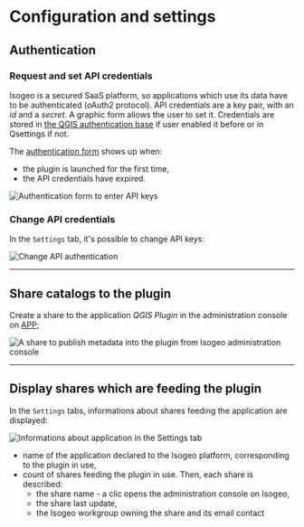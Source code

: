 # Configuration and settings

## Authentication

### Request and set API credentials

Isogeo is a secured SaaS platform, so applications which use its data have to be authenticated (oAuth2 protocol). API credentials are a key pair, with an _id_ and a _secret_. A graphic form allows the user to set it. Credentials are stored in [the QGIS authentication base](http://docs.qgis.org/2.18/en/docs/user_manual/auth_system/auth_overview.html#authentication-database) if user enabled it before or in Qsettings if not.

The [authentication form](/installation/standard.md#auth-form) shows up when:

* the plugin is launched for the first time,
* the API credentials have expired.

![](/assets/ui_auth_prompt_en.png "Authentication form to enter API keys")

### Change API credentials

In the `Settings` tab, it's possible to change API keys:

![](/assets/settings_switch_api_en.png "Change API authentication")

---

## Share catalogs to the plugin

Create a share to the application *QGIS Plugin* in the administration console on [APP](https://app.isogeo.com/admin/shares);

![](/assets/app_share_toPlugin_en.png "A share to publish metadata into the plugin from Isogeo administration console")

---

## Display shares which are feeding the plugin

In the `Settings` tabs, informations about shares feeding the application are displayed:

![](/assets/settings_shares_details_en.png "Informations about application in the Settings tab")

* name of the application declared to the Isogeo platform, corresponding to the plugin in use,
* count of shares feeding the plugin in use. Then, each share is described:
  * the share name - a clic opens the administration console on Isogeo,
  * the share last update,
  * the Isogeo workgroup owning the share and its email contact
